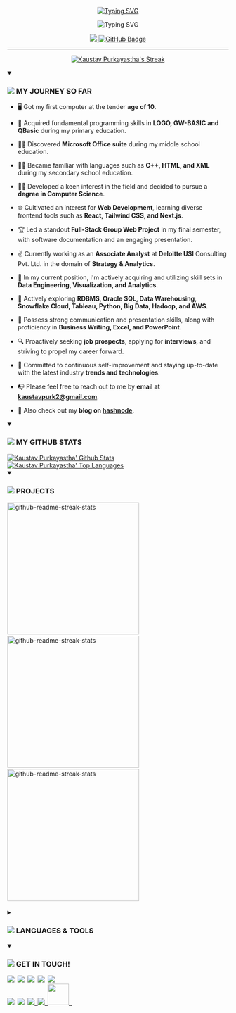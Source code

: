 
<p align="center">
  <a href="https://twitter.com/imKaustav_"><img src="https://readme-typing-svg.demolab.com?font=Fira+Code&weight=500&size=35&duration=1&pause=100000000&color=a177fe&background=FFFFFF00&center=true&width=435&lines=Kaustav+Purkayastha" alt="Typing SVG" /></a>
</p>

<p align="center">
  <img src="https://readme-typing-svg.demolab.com?font=Fira+Code&size=22&pause=1000&color=7e5ec5&center=true&width=435&lines=Associate+Analyst+@+Deloitte+USI;Strategy+%26+Analytics;B.Sc+(Hons.)+in+Computer+Science;2%2B+years+of+coding+experience;Always+upskilling+myself.." alt="Typing SVG" />
</p>

<!-- ## ❤ Views and Followers -->
<p align="center">
<a href="https://github.com/Kaustav-Purkayastha/">
<img src="https://komarev.com/ghpvc/?username=Kaustav-Purkayastha&label=Profile+Views+++&color=a177fe">
</a>
<a href="https://github.com/Kaustav-Purkayastha?tab=followers"><img src="https://img.shields.io/github/followers/Kaustav-Purkayastha?label=Followers&style=social" alt="GitHub Badge"></a>
</p>

------------

<p align="center">
  <a href="https://github.com/Kaustav-Purkayastha?tab=repositories">
       <img title="🔥 Get streak stats for your profile at git.io/streak-stats" alt="Kaustav Purkayastha's Streak" src="https://github-readme-streak-stats.herokuapp.com/?user=Kaustav-Purkayastha&theme=aura&hide_border=true"/>
  </a>
</p>

          
<details open> <summary>
<h3> <img src="https://img.icons8.com/color/48/000000/user-menu-male--v1.png"/> MY JOURNEY SO FAR </h3>
  </summary>

- 🖥 Got my first computer at the tender **age of 10**.

- 🧒 Acquired fundamental programming skills in **LOGO, GW-BASIC and QBasic** during my primary education.

- 🙎‍♂️ Discovered **Microsoft Office suite** during my middle school education.

- 👨‍💻 Became familiar with languages such as **C++, HTML, and XML** during my secondary school education.

- 👨‍🎓 Developed a keen interest in the field and decided to pursue a **degree in Computer Science**.

- 🌐 Cultivated an interest for **Web Development**, learning diverse frontend tools such as **React, Tailwind CSS, and Next.js**.

- 🏆 Led a standout **Full-Stack Group Web Project** in my final semester, with software documentation and an engaging presentation.

- ✌ Currently working as an **Associate Analyst** at **Deloitte USI** Consulting Pvt. Ltd. in the domain of **Strategy & Analytics**.

- 👔 In my current position, I'm actively acquiring and utilizing skill sets in **Data Engineering, Visualization, and Analytics**.

- 💼 Actively exploring **RDBMS, Oracle SQL, Data Warehousing, Snowflake Cloud, Tableau, Python, Big Data, Hadoop, and AWS**.

- 🌟 Possess strong communication and presentation skills, along with proficiency in **Business Writing, Excel, and PowerPoint**.

- 🔍 Proactively seeking **job prospects**, applying for **interviews**, and striving to propel my career forward.

- 🚀 Committed to continuous self-improvement and staying up-to-date with the latest industry **trends and technologies**.
  
- 📭 Please feel free to reach out to me by **email at <a href ="mailto:kaustavpurk2@gmail.com">kaustavpurk2@gmail.com**</a>.
  
- 📝 Also check out my **blog on <a href="https://kaustavpurkayastha.hashnode.dev/">hashnode**</a>.

</details>



<details open> <summary>
<h3> <img src="https://img.icons8.com/color/48/000000/combo-chart--v1.png"/> MY GITHUB STATS </h3>
</summary>
  <a href="https://github.com/Kaustav-Purkayastha?tab=repositories"><img alt="Kaustav Purkayastha' Github Stats" src="https://github-readme-stats.vercel.app/api?username=Kaustav-Purkayastha&show_icons=true&count_private=true&theme=aura&hide_border=true" /></a>&ensp;
  <a href="https://github.com/Kaustav-Purkayastha?tab=repositories"><img alt="Kaustav Purkayastha' Top Languages" src="https://github-readme-stats.vercel.app/api/top-langs/?username=Kaustav-Purkayastha&langs_count=11&count_private=true&layout=compact&theme=aura&hide_border=true" /></a>&ensp;

</details>

<details open> <summary>
<h3> <img src="https://img.icons8.com/external-flaticons-flat-flat-icons/64/000000/external-projects-home-based-business-flaticons-flat-flat-icons.png"/> PROJECTS </h3>
</summary>

[<img width="300" src="https://denvercoder1-github-readme-stats.vercel.app/api/pin/?username=gcc-x-csd&repo=GCCxCSD&theme=aura&hide_border=true&show_icons=true" alt="github-readme-streak-stats" />](https://github.com/gcc-x-csd/GCCxCSD/)&ensp;
[<img width="300" src="https://denvercoder1-github-readme-stats.vercel.app/api/pin/?username=Kaustav-Purkayastha&repo=Bumble-Clone-Project&theme=aura&hide_border=true&show_icons=true" alt="github-readme-streak-stats" />](https://github.com/Kaustav-Purkayastha/Bumble-Clone-Project/)&ensp;
[<img width="300" src="https://denvercoder1-github-readme-stats.vercel.app/api/pin/?username=Kaustav-Purkayastha&repo=Library-Management-System&theme=aura&hide_border=true&show_icons=true" alt="github-readme-streak-stats" />](https://github.com/Kaustav-Purkayastha/Library-Management-System/)&ensp;

  
</details>


<details> <summary>
  <h3> <img src="https://img.icons8.com/color/48/000000/administrative-tools.png"/>  LANGUAGES & TOOLS </h3>
</summary>
<p align="left">

- ### Programming Languages:
<img src="https://img.icons8.com/color/48/000000/c-programming.png"/>&ensp;<img src="https://img.icons8.com/color/48/000000/c-plus-plus-logo.png"/>&ensp;<img src="https://img.icons8.com/color/48/000000/java-coffee-cup-logo.png"/>&ensp;<img src="https://img.icons8.com/color/48/000000/python.png"/>&ensp;<img width=48 src="https://dashboard.snapcraft.io/site_media/appmedia/2020/04/Prolog-logo-512.png"/>



- ### Front-End Skills & Frameworks:
<img src="https://img.icons8.com/color/48/000000/html-5.png"/>&ensp;<img src="https://img.icons8.com/color/48/000000/css3.png"/>&ensp;<img src="https://img.icons8.com/color/48/000000/javascript.png"/>&ensp;<img src="https://img.icons8.com/color/48/000000/bootstrap.png"/>&ensp;<img src="https://img.icons8.com/color/48/000000/tailwindcss.png"/>&ensp;<img src="https://img.icons8.com/color/48/000000/react-native.png"/>&ensp;<img src="https://img.icons8.com/color/48/000000/nextjs.png"/>



- ### Back-End Skills & Frameworks:
<img src="https://img.icons8.com/color/48/000000/nodejs.png"/>&ensp;<img src="https://img.icons8.com/color/48/000000/express-js.png"/>&ensp;<img src="https://img.icons8.com/color/48/000000/mongodb.png"/>&ensp;<img src="https://img.icons8.com/color/48/000000/oracle-logo.png"/>&ensp;<img src="https://img.icons8.com/color/48/000000/snowflake.png"/>&ensp;<img src="https://img.icons8.com/color/48/000000/hadoop-distributed-file-system.png"/>&ensp;<img src="https://img.icons8.com/color/48/000000/amazon-web-services.png"/>



- ### Tools that I use:
<img src="https://img.icons8.com/color/48/000000/visual-studio-code-2019.png"/>&ensp;<img src="https://img.icons8.com/color/48/000000/git.png"/>&ensp;<img src="https://img.icons8.com/color/48/000000/powershell.png"/>&ensp;<img src="https://img.icons8.com/color/48/000000/code-blocks.png"/>&ensp;<img src="https://img.icons8.com/color/48/000000/intellij-idea.png"/>&ensp;<img src="https://img.icons8.com/color/48/000000/pycharm.png"/>&ensp;<img src="https://img.icons8.com/color/48/000000/tableau-software.png"/>&ensp;<img src="https://img.icons8.com/color/48/000000/ms-excel.png"/>&ensp;<img src="https://img.icons8.com/color/48/000000/ms-powerpoint.png"/>&ensp;<img src="https://img.icons8.com/color/48/000000/ms-word.png"/>&ensp;<img src="https://img.icons8.com/color/48/000000/canva.png"/>&ensp;
  </p>
</details>
  
  
  
<details open> <summary>
  <h3> <img src="https://img.icons8.com/color/48/000000/talk-male--v1.png"/> GET IN TOUCH! </h3>
  </summary>
  
<p align="left">
<a href ="mailto: kaustavpurk2@gmail.com"><img src="https://img.icons8.com/color/48/000000/gmail.png"/></a>&ensp;<a href ="https://www.facebook.com/kaustav.purkayastha.02/"><img src="https://img.icons8.com/color/48/000000/facebook.png"/></a>&ensp;<a href ="https://www.instagram.com/_.kaustav._/?hl=en"><img src="https://img.icons8.com/fluent/48/000000/instagram-new.png"/></a>&ensp;<a href ="https://x.com/imKaustav_"><img src="https://img.icons8.com/fluent/48/000000/twitterx.png"/></a>&ensp;<a href ="https://www.linkedin.com/in/kaustav-02/"><img src="https://img.icons8.com/fluent/48/000000/linkedin.png"/></a>
  <br/>
<a href ="https://github.com/Kaustav-Purkayastha"><img src="https://img.icons8.com/fluent/48/000000/github.png"/></a>&ensp;<a href ="https://youtube.com/@kaustavpurkayastha"><img src="https://img.icons8.com/fluent/48/000000/youtube.png"/></a>&ensp;<a href ="https://stackoverflow.com/users/21364532/kaustav-purkayastha"><img src="https://img.icons8.com/fluent/48/000000/stackoverflow.png"/>&ensp;<a href ="https://theuntoldpoetries.wordpress.com/"><img src="https://img.icons8.com/fluent/48/000000/wordpress.png"/>&ensp;<a href ="https://hashnode.com/@imKaustav"><img width=48 src="https://user-images.githubusercontent.com/91522490/224074067-b5193f14-d9ef-4c37-ba97-5c34b2381c96.png"/>&ensp;
</p>
</details>
